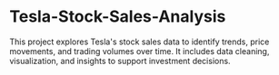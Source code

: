 # Tesla-Stock-Sales-Analysis
This project explores Tesla's stock sales data to identify trends, price movements, and trading volumes over time. It includes data cleaning, visualization, and insights to support investment decisions.
